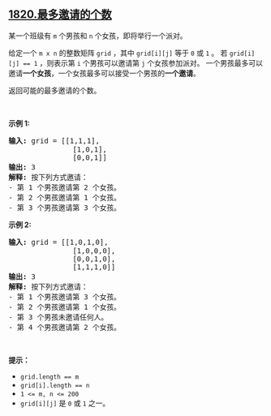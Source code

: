 ## [1820.最多邀请的个数](https://leetcode.cn/problems/maximum-number-of-accepted-invitations/)
<p>某一个班级有 <code>m</code> 个男孩和 <code>n</code> 个女孩，即将举行一个派对。</p>

<p>给定一个 <code>m x n</code> 的整数矩阵 <code>grid</code> ，其中 <code>grid[i][j]</code> 等于 <code>0</code> 或 <code>1</code> 。 若 <code>grid[i][j] == 1</code> ，则表示第 <code>i</code> 个男孩可以邀请第 <code>j</code> 个女孩参加派对。 一个男孩最多可以邀请<strong>一个女孩</strong>，一个女孩最多可以接受一个男孩的<strong>一个邀请</strong>。</p>

<p>返回可能的最多邀请的个数。</p>

<p> </p>

<p><b>示例 1:</b></p>

<pre><strong>输入:</strong> grid = [[1,1,1],
               [1,0,1],
               [0,0,1]]
<strong>输出:</strong> 3<strong>
解释:</strong> 按下列方式邀请：
- 第 1 个男孩邀请第 2 个女孩。
- 第 2 个男孩邀请第 1 个女孩。
- 第 3 个男孩邀请第 3 个女孩。</pre>

<p><strong>示例 2:</strong></p>

<pre><strong>输入:</strong> grid = [[1,0,1,0],
               [1,0,0,0],
               [0,0,1,0],
               [1,1,1,0]]
<strong>输出:</strong> 3
<strong>解释: </strong>按下列方式邀请：
- 第 1 个男孩邀请第 3 个女孩。
- 第 2 个男孩邀请第 1 个女孩。
- 第 3 个男孩未邀请任何人。
- 第 4 个男孩邀请第 2 个女孩。</pre>

<p> </p>

<p><b>提示：</b></p>

<ul>
	<li><code>grid.length == m</code></li>
	<li><code>grid[i].length == n</code></li>
	<li><code>1 &lt;= m, n &lt;= 200</code></li>
	<li><code>grid[i][j]</code> 是 <code>0</code> 或 <code>1</code> 之一。</li>
</ul>
